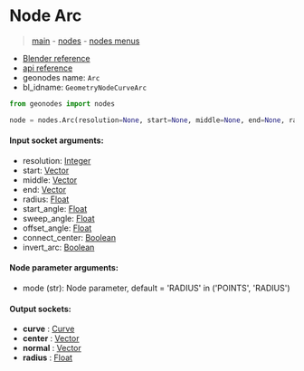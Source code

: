# Node Arc

> [main](../structure.md) - [nodes](nodes.md) - [nodes menus](nodes_menus.md)

- [Blender reference](https://docs.blender.org/manual/en/latest/modeling/geometry_nodes/curve_primitives/arc.html)
- [api reference](https://docs.blender.org/api/current/bpy.types.GeometryNodeCurveArc.html)
- geonodes name: `Arc`
- bl_idname: `GeometryNodeCurveArc`

```python
from geonodes import nodes

node = nodes.Arc(resolution=None, start=None, middle=None, end=None, radius=None, start_angle=None, sweep_angle=None, offset_angle=None, connect_center=None, invert_arc=None, mode='RADIUS')
```

#### Input socket arguments:

- resolution: [Integer](Integer.md)
- start: [Vector](Vector.md)
- middle: [Vector](Vector.md)
- end: [Vector](Vector.md)
- radius: [Float](Float.md)
- start_angle: [Float](Float.md)
- sweep_angle: [Float](Float.md)
- offset_angle: [Float](Float.md)
- connect_center: [Boolean](Boolean.md)
- invert_arc: [Boolean](Boolean.md)

#### Node parameter arguments:

- mode (str): Node parameter, default = 'RADIUS' in ('POINTS', 'RADIUS')

#### Output sockets:

- **curve** : [Curve](Curve)
- **center** : [Vector](Vector)
- **normal** : [Vector](Vector)
- **radius** : [Float](Float)

